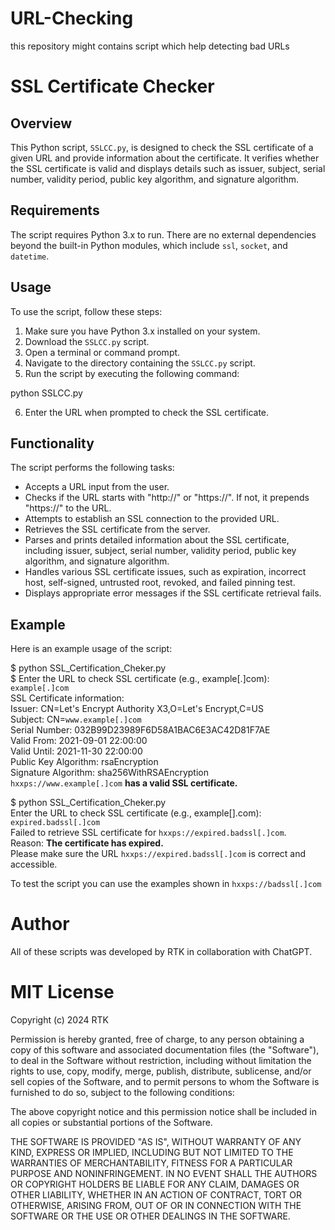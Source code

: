 # URL-Checking
this repository might contains script which help detecting bad URLs 


# SSL Certificate Checker

## Overview

This Python script, `SSLCC.py`, is designed to check the SSL certificate of a given URL and provide information about the certificate. It verifies whether the SSL certificate is valid and displays details such as issuer, subject, serial number, validity period, public key algorithm, and signature algorithm.



## Requirements

The script requires Python 3.x to run. There are no external dependencies beyond the built-in Python modules, which include `ssl`, `socket`, and `datetime`.

## Usage

To use the script, follow these steps:

1. Make sure you have Python 3.x installed on your system.
2. Download the `SSLCC.py` script.
3. Open a terminal or command prompt.
4. Navigate to the directory containing the `SSLCC.py` script.
5. Run the script by executing the following command:

python SSLCC.py


6. Enter the URL when prompted to check the SSL certificate.

## Functionality

The script performs the following tasks:

- Accepts a URL input from the user.
- Checks if the URL starts with "http://" or "https://". If not, it prepends "https://" to the URL.
- Attempts to establish an SSL connection to the provided URL.
- Retrieves the SSL certificate from the server.
- Parses and prints detailed information about the SSL certificate, including issuer, subject, serial number, validity period, public key algorithm, and signature algorithm.
- Handles various SSL certificate issues, such as expiration, incorrect host, self-signed, untrusted root, revoked, and failed pinning test.
- Displays appropriate error messages if the SSL certificate retrieval fails.

## Example

Here is an example usage of the script:

$ python SSL_Certification_Cheker.py  
$ Enter the URL to check SSL certificate (e.g., example[.]com): `example[.]com`  
SSL Certificate information:  
Issuer: CN=Let's Encrypt Authority X3,O=Let's Encrypt,C=US  
Subject: CN=`www.example[.]com `  
Serial Number: 032B99D23989F6D58A1BAC6E3AC42D81F7AE   
Valid From: 2021-09-01 22:00:00   
Valid Until: 2021-11-30 22:00:00   
Public Key Algorithm: rsaEncryption  
Signature Algorithm: sha256WithRSAEncryption  
`hxxps://www.example[.]com` **has a valid SSL certificate.**

$ python SSL_Certification_Cheker.py   
Enter the URL to check SSL certificate (e.g., example[].com): `expired.badssl[.]com`     
Failed to retrieve SSL certificate for `hxxps://expired.badssl[.]com`.   
Reason: **The certificate has expired.**    
Please make sure the URL `hxxps://expired.badssl[.]com` is correct and accessible.   

To test the script you can use the examples shown in `hxxps://badssl[.]com`

# Author

All of these scripts was developed by RTK in collaboration with ChatGPT.

# MIT License

Copyright (c) 2024 RTK

Permission is hereby granted, free of charge, to any person obtaining a copy
of this software and associated documentation files (the "Software"), to deal
in the Software without restriction, including without limitation the rights
to use, copy, modify, merge, publish, distribute, sublicense, and/or sell
copies of the Software, and to permit persons to whom the Software is
furnished to do so, subject to the following conditions:

The above copyright notice and this permission notice shall be included in all
copies or substantial portions of the Software.

THE SOFTWARE IS PROVIDED "AS IS", WITHOUT WARRANTY OF ANY KIND, EXPRESS OR
IMPLIED, INCLUDING BUT NOT LIMITED TO THE WARRANTIES OF MERCHANTABILITY,
FITNESS FOR A PARTICULAR PURPOSE AND NONINFRINGEMENT. IN NO EVENT SHALL THE
AUTHORS OR COPYRIGHT HOLDERS BE LIABLE FOR ANY CLAIM, DAMAGES OR OTHER
LIABILITY, WHETHER IN AN ACTION OF CONTRACT, TORT OR OTHERWISE, ARISING FROM,
OUT OF OR IN CONNECTION WITH THE SOFTWARE OR THE USE OR OTHER DEALINGS IN THE
SOFTWARE.
